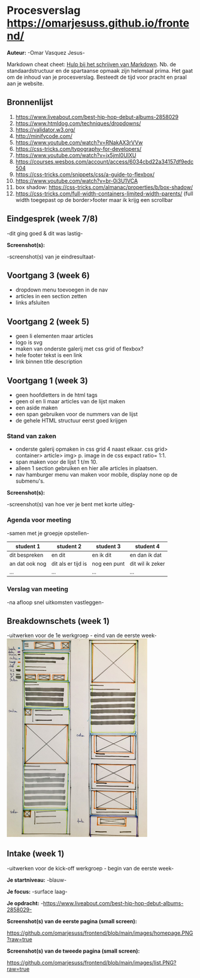 # Procesverslag https://omarjesuss.github.io/frontend/
**Auteur:** -Omar Vasquez Jesus-

Markdown cheat cheet: [Hulp bij het schrijven van Markdown](https://github.com/adam-p/markdown-here/wiki/Markdown-Cheatsheet). Nb. de standaardstructuur en de spartaanse opmaak zijn helemaal prima. Het gaat om de inhoud van je procesverslag. Besteedt de tijd voor pracht en praal aan je website.



## Bronnenlijst
1. https://www.liveabout.com/best-hip-hop-debut-albums-2858029
2. https://www.htmldog.com/techniques/dropdowns/
3. https://validator.w3.org/
4. http://minifycode.com/
5. https://www.youtube.com/watch?v=RNakAX3rVVw
6. https://css-tricks.com/typography-for-developers/
7. https://www.youtube.com/watch?v=jx5jmI0UlXU
8. https://courses.wesbos.com/account/access/6034cbd22a34157df9edc504
9. https://css-tricks.com/snippets/css/a-guide-to-flexbox/
10. https://www.youtube.com/watch?v=br-0i3U1VCA
11. box shadow: https://css-tricks.com/almanac/properties/b/box-shadow/
12. https://css-tricks.com/full-width-containers-limited-width-parents/ (full width toegepast op de border>footer maar ik krijg een scrollbar



## Eindgesprek (week 7/8)

-dit ging goed & dit was lastig-

**Screenshot(s):**

-screenshot(s) van je eindresultaat-



## Voortgang 3 (week 6)

- dropdown menu toevoegen in de nav
- articles in een section zetten
- links afsluiten



## Voortgang 2 (week 5)

- geen li elementen maar articles
- logo is svg
- maken van onderste galerij met css grid of flexbox?
- hele footer tekst is een link
- link binnen title description



## Voortgang 1 (week 3)
- geen hoofdletters in de html tags
- geen ol en li maar articles van de lijst maken
- een aside maken
- een span gebruiken voor de nummers van de lijst
- de gehele HTML structuur eerst goed krijgen

### Stand van zaken
- onderste galerij opmaken in css grid 4 naast elkaar. css grid> container> article> img> p. image in de css expact ratio= 1:1.
- span maken voor de lijst 1 t/m 10.
- alleen 1 section gebruiken en hier alle articles in plaatsen.
- nav hamburger menu van maken voor mobile, display none op de submenu's.

**Screenshot(s):**

-screenshot(s) van hoe ver je bent met korte uitleg-

### Agenda voor meeting

-samen met je groepje opstellen-

| student 1      | student 2          | student 3    | student 4        |
| ---            | ---                | ---          | ---              |
| dit bespreken  | en dit             | en ik dit    | en dan ik dat    |
| an dat ook nog | dit als er tijd is | nog een punt | dit wil ik zeker |
| ...            | ...                | ...          | ...              |

### Verslag van meeting

-na afloop snel uitkomsten vastleggen-



## Breakdownschets (week 1)

-uitwerken voor de 1e werkgroep - eind van de eerste week-
<img src="images/breakdown_schets_omar_vasquez.jpg" width="375px" alt="home">


## Intake (week 1)
-uitwerken voor de kick-off werkgroep - begin van de eerste week-

**Je startniveau:** -blauw-

**Je focus:** -surface laag-

**Je opdracht:** -https://www.liveabout.com/best-hip-hop-debut-albums-2858029-

**Screenshot(s) van de eerste pagina (small screen):**

https://github.com/omarjesuss/frontend/blob/main/images/homepage.PNG?raw=true

**Screenshot(s) van de tweede pagina (small screen):**

https://github.com/omarjesuss/frontend/blob/main/images/list.PNG?raw=true
